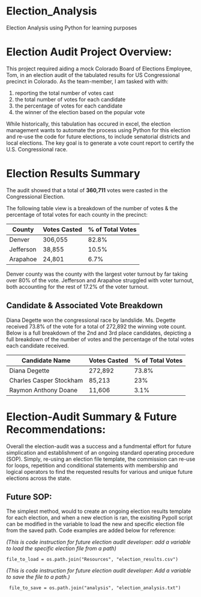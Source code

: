 # Election_Analysis
Election Analysis using Python for learning purposes


# Election Audit Project Overview:

This project required aiding a mock Colorado Board of Elections Employee, Tom, in an election audit of the tabulated results for US Congressional precinct in Colorado.  As the team-member, I am tasked with with:
1) reporting the total number of votes cast
2) the total number of votes for each candidate
3) the percentage of votes for each candidate
4) the winner of the election based on the popular vote

While historically, this tabulation has occured in excel, the election management wants to automate the process using Python for this election and re-use the code for future elections, to include senatorial districts and local elections.  The key goal is to generate a vote count report to certify the U.S. Congressional race.  

# Election Results Summary

The audit showed that a total of **360,711** votes were casted in the Congressional Election.

The following table view is a breakdown of the number of votes & the percentage of total votes for each county in the precinct:

| County        | Votes Casted  | % of Total Votes |
| ------------- | ------------- | -----------------|
| Denver        | 306,055       | 82.8%            |
| Jefferson     | 38,855        | 10.5%            |
| Arapahoe      | 24,801        | 6.7%             |

Denver county was the county with the largest voter turnout by far taking over 80% of the vote.  Jefferson and Arapahoe struggled with voter turnout, both accounting for the rest of 17.2% of the voter turnout.


## Candidate & Associated Vote Breakdown

Diana Degette won the congressional race by landslide.  Ms. Degette received 73.8% of the vote for a total of 272,892 the winning vote count. Below is a full breakdown of the 2nd and 3rd place candidates, depicting a full breakdown of the number of votes and the percentage of the total votes each candidate received. 

|Candidate Name           | Votes Casted  | % of Total Votes |
| -------------           | ------------- | -----------------|
| Diana Degette           | 272,892       | 73.8%            |
| Charles Casper Stockham | 85,213        | 23%              |
| Raymon Anthony Doane    | 11,606        | 3.1%             |


# Election-Audit Summary & Future Recommendations:
 
Overall the election-audit was a success and a fundmental effort for future simplication and establishment of an ongoing standard operating procedure (SOP).  Simply,  re-using an election file template, the commission can re-use for loops, repetition and conditional statements with membership and logical operators to find the requested results for various and unique future elections across the state.   

## Future SOP:

The simplest method, would to create an ongoing election results template for each election, and when a new election is ran, the exisiting Pypoll script can be modified in the variable to load the new and specific election file from the saved path.  Code examples are added below for reference:

_(This is code instruction for future election audit developer: add a variable to load the specific election file from a path)_

```
file_to_load = os.path.join("Resources", "election_results.csv")
```
_(This is code instruction for  future election audit developer: Add a variable to save the file to a path.)_

```
 file_to_save = os.path.join("analysis", "election_analysis.txt")
```

